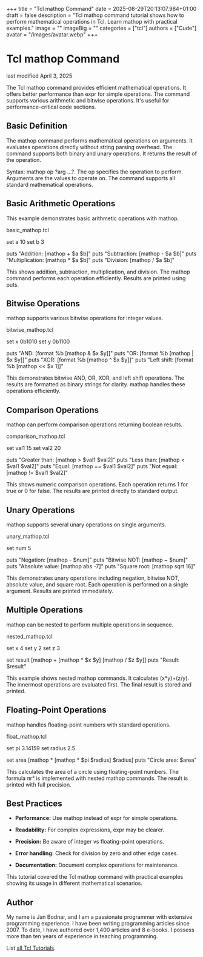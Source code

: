 +++
title = "Tcl mathop Command"
date = 2025-08-29T20:13:07.984+01:00
draft = false
description = "Tcl mathop command tutorial shows how to perform mathematical operations in Tcl. Learn mathop with practical examples."
image = ""
imageBig = ""
categories = ["tcl"]
authors = ["Cude"]
avatar = "/images/avatar.webp"
+++

# Tcl mathop Command

last modified April 3, 2025

The Tcl mathop command provides efficient mathematical operations. 
It offers better performance than expr for simple operations. 
The command supports various arithmetic and bitwise operations. It's useful 
for performance-critical code sections.

## Basic Definition

The mathop command performs mathematical operations on arguments. 
It evaluates operations directly without string parsing overhead. The command 
supports both binary and unary operations. It returns the result of the operation.

Syntax: mathop op ?arg ...?. The op specifies the 
operation to perform. Arguments are the values to operate on. The command 
supports all standard mathematical operations.

## Basic Arithmetic Operations

This example demonstrates basic arithmetic operations with mathop.

basic_mathop.tcl
  

set a 10
set b 3

puts "Addition: [mathop + $a $b]"
puts "Subtraction: [mathop - $a $b]"
puts "Multiplication: [mathop * $a $b]"
puts "Division: [mathop / $a $b]"

This shows addition, subtraction, multiplication, and division. The 
mathop command performs each operation efficiently. Results 
are printed using puts.

## Bitwise Operations

mathop supports various bitwise operations for integer values.

bitwise_mathop.tcl
  

set x 0b1010
set y 0b1100

puts "AND: [format %b [mathop &amp; $x $y]]"
puts "OR: [format %b [mathop | $x $y]]"
puts "XOR: [format %b [mathop ^ $x $y]]"
puts "Left shift: [format %b [mathop &lt;&lt; $x 1]]"

This demonstrates bitwise AND, OR, XOR, and left shift operations. The 
results are formatted as binary strings for clarity. mathop 
handles these operations efficiently.

## Comparison Operations

mathop can perform comparison operations returning boolean results.

comparison_mathop.tcl
  

set val1 15
set val2 20

puts "Greater than: [mathop &gt; $val1 $val2]"
puts "Less than: [mathop &lt; $val1 $val2]"
puts "Equal: [mathop == $val1 $val2]"
puts "Not equal: [mathop != $val1 $val2]"

This shows numeric comparison operations. Each operation returns 1 for true 
or 0 for false. The results are printed directly to standard output.

## Unary Operations

mathop supports several unary operations on single arguments.

unary_mathop.tcl
  

set num 5

puts "Negation: [mathop - $num]"
puts "Bitwise NOT: [mathop ~ $num]"
puts "Absolute value: [mathop abs -7]"
puts "Square root: [mathop sqrt 16]"

This demonstrates unary operations including negation, bitwise NOT, absolute 
value, and square root. Each operation is performed on a single argument. 
Results are printed immediately.

## Multiple Operations

mathop can be nested to perform multiple operations in sequence.

nested_mathop.tcl
  

set x 4
set y 2
set z 3

set result [mathop + [mathop * $x $y] [mathop / $z $y]]
puts "Result: $result"

This example shows nested mathop commands. It calculates (x*y)+(z/y). 
The innermost operations are evaluated first. The final result is stored and printed.

## Floating-Point Operations

mathop handles floating-point numbers with standard operations.

float_mathop.tcl
  

set pi 3.14159
set radius 2.5

set area [mathop * [mathop * $pi $radius] $radius]
puts "Circle area: $area"

This calculates the area of a circle using floating-point numbers. The formula 
πr² is implemented with nested mathop commands. The result is 
printed with full precision.

## Best Practices

- **Performance:** Use mathop instead of expr for simple operations.

- **Readability:** For complex expressions, expr may be clearer.

- **Precision:** Be aware of integer vs floating-point operations.

- **Error handling:** Check for division by zero and other edge cases.

- **Documentation:** Document complex operations for maintenance.

 

This tutorial covered the Tcl mathop command with practical
examples showing its usage in different mathematical scenarios.

## Author

My name is Jan Bodnar, and I am a passionate programmer with extensive
programming experience. I have been writing programming articles since 2007.
To date, I have authored over 1,400 articles and 8 e-books. I possess more
than ten years of experience in teaching programming.

List [all Tcl Tutorials](/tcl/).
